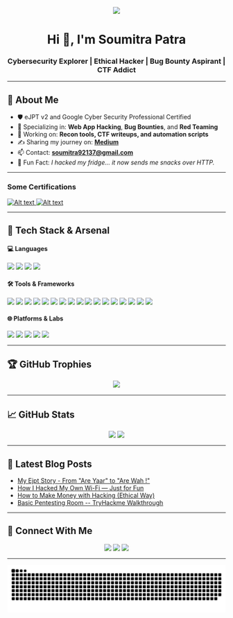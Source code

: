 <!-- Terminal-Style Hacker Header -->
<p align="center">
  <img src="https://readme-typing-svg.herokuapp.com?font=Fira+Code&duration=3500&pause=1000&color=36BCF7&center=true&vCenter=true&multiline=true&width=900&height=120&lines=┌──(soumitra㉿linux)-[~/cyber];└─$+echo+Welcome+to+Soumitra's+Lab;Cybersecurity+Explorer+%7C+Red+Team+Ops+%7C+Web+Hacking;Own+%24ystems+%7C+Drop+Logs+%7C+Disappear+%F0%9F%92%92" />
</p>

<h1 align="center">Hi 👋, I'm Soumitra Patra</h1>
<h3 align="center">Cybersecurity Explorer | Ethical Hacker | Bug Bounty Aspirant | CTF Addict</h3>


---

## 🧠 About Me
- 🛡️ eJPT v2 and Google Cyber Security Professional Certified
- 👾 Specializing in: **Web App Hacking**, **Bug Bounties**, and **Red Teaming**
- 🔭 Working on: **Recon tools, CTF writeups, and automation scripts**
- ✍️ Sharing my journey on: **[Medium](https://medium.com/@cypher.one)**
- 📫 Contact: **soumitra92137@gmail.com**
- 🤯 Fun Fact: *I hacked my fridge… it now sends me snacks over HTTP.*  
  
---

### Some Certifications

<a href='https://certs.ine.com/c078750e-7606-4bcd-b281-ffef8c28c2df#acc.XCInVNb7'>
<img  src="https://my.ine.com/img/els-badge.dec290ce.png" alt="Alt text" style="width:100px;">
</a>
<a href='https://www.credly.com/badges/cb3cd91b-9dfa-4fbd-bf1b-be10cf8d7762'>
<img  src="https://images.credly.com/images/0bf0f2da-a699-4c82-82e2-56dcf1f2e1c7/image.png" alt="Alt text" style="width:100px;">
</a>


---

## 🧰 Tech Stack & Arsenal

#### 💻 Languages
<p>
  <img src="https://img.shields.io/badge/HTML5-%23e34f26?style=for-the-badge&logo=html5&logoColor=white"/>
  <img src="https://img.shields.io/badge/CSS3-%231572B6?style=for-the-badge&logo=css3&logoColor=white"/>
  <img src="https://img.shields.io/badge/Python-Basic-%2314354C?style=for-the-badge&logo=python&logoColor=white"/>
  <img src="https://img.shields.io/badge/C-Language-%2300599C?style=for-the-badge&logo=c&logoColor=white"/>
</p>

#### 🛠️ Tools & Frameworks
<p>
  <img src="https://img.shields.io/badge/Linux-%23000000?style=for-the-badge&logo=linux&logoColor=white"/>
  <img src="https://img.shields.io/badge/Kali%20Linux-557C94?style=for-the-badge&logo=kalilinux&logoColor=white"/>
  <img src="https://img.shields.io/badge/Parrot%20OS-1F2025?style=for-the-badge&logo=linux&logoColor=white"/>
  <img src="https://img.shields.io/badge/Burp%20Suite-%23FF5722?style=for-the-badge&logo=burpsuite&logoColor=white"/>
  <img src="https://img.shields.io/badge/Nmap-3982CE?style=for-the-badge"/>
  <img src="https://img.shields.io/badge/Metasploit-%233f0071?style=for-the-badge&logo=metasploit&logoColor=white"/>
  <img src="https://img.shields.io/badge/Wireshark-%23005F87?style=for-the-badge&logo=wireshark&logoColor=white"/>
  <img src="https://img.shields.io/badge/Gobuster-%23F05032?style=for-the-badge"/>
  <img src="https://img.shields.io/badge/FFUF-%23FFFFFF?style=for-the-badge&logo=fastly&logoColor=black"/>
  <img src="https://img.shields.io/badge/Enum4linux-%23darkred?style=for-the-badge"/>
  <img src="https://img.shields.io/badge/Netcat-333333?style=for-the-badge"/>
  <img src="https://img.shields.io/badge/Nikto-%23CC0000?style=for-the-badge"/>
  <img src="https://img.shields.io/badge/Hydra-%2320232A?style=for-the-badge"/>
  <img src="https://img.shields.io/badge/John%20The%20Ripper-%230A0A0A?style=for-the-badge"/>
  <img src="https://img.shields.io/badge/OpenVAS-%2300AC47?style=for-the-badge"/>
  <img src="https://img.shields.io/badge/theHarvester-%23006096?style=for-the-badge"/>
  <img src="https://img.shields.io/badge/ReconNG-%23FF1493?style=for-the-badge"/>
</p>

#### 🌐 Platforms & Labs
<p>
  <img src="https://img.shields.io/badge/TryHackMe-%2312100E?style=for-the-badge&logo=tryhackme&logoColor=white"/>
  <img src="https://img.shields.io/badge/HackTheBox-%23111111?style=for-the-badge&logo=hackthebox&logoColor=9FEF00"/>
  <img src="https://img.shields.io/badge/PortSwigger-Labs-orange?style=for-the-badge"/>
  <img src="https://img.shields.io/badge/INE%20Cybersecurity-00457C?style=for-the-badge"/>
  <img src="https://img.shields.io/badge/Obsidian%20Notes-%234B0082?style=for-the-badge&logo=obsidian&logoColor=white"/>
</p>

---

## 🏆 GitHub Trophies
<p align="center">
  <img src="https://github-profile-trophy.vercel.app/?username=SoumitraPatra&theme=onedark&row=1&column=6" />
</p>

---

## 📈 GitHub Stats
<p align="center">
  <img src="https://github-readme-stats.vercel.app/api?username=SoumitraPatra&show_icons=true&theme=tokyonight&hide_border=true&hide_title=true"/>
  <img src="https://github-readme-streak-stats.herokuapp.com?user=SoumitraPatra&theme=tokyonight&hide_border=true"/>
</p>

---

## 📰 Latest Blog Posts
<!-- BLOG-POST-LIST:START -->
- [My Ejpt Story - From "Are Yaar" to "Are Wah !" ](https://medium.com/@cypher.one/my-ejpt-story-from-arre-yaar-to-arey-wah-4eabecaa73a2)
- [How I Hacked My Own Wi-Fi — Just for Fun](https://medium.com/@cypher.one/i-hacked-my-own-wifi-heres-how-8c5e11272c31)
- [How to Make Money with Hacking (Ethical Way)](https://medium.com/@cypher.one/how-to-make-money-with-hacking-ethical-way-ca8b188b3963)
- [Basic Pentesting Room -- TryHackme Walkthrough](https://medium.com/@cypher.one/basic-pentesting-room-tryhackme-walkthrough-2c5403adc3a4)
<!-- BLOG-POST-LIST:END -->

---

## 🔗 Connect With Me
<p align="center">
  <a href="https://x.com/Cypher_1ne"><img src="https://img.shields.io/badge/X-000000.svg?style=for-the-badge&logo=x&logoColor=white" /></a>
  <a href="https://medium.com/@cypher.one"><img src="https://img.shields.io/badge/Medium-%2312100E.svg?style=for-the-badge&logo=medium&logoColor=white" /></a>
  <a href="https://github.com/Cypher1ne"><img src="https://img.shields.io/badge/GitHub-%2312100E.svg?style=for-the-badge&logo=github&logoColor=white" /></a>
</p>

---

<p align="center">
  <img src="https://raw.githubusercontent.com/Platane/snk/output/github-contribution-grid-snake-dark.svg" alt="snake animation" />
</p>
